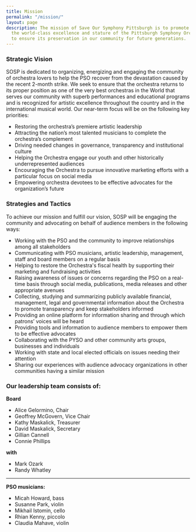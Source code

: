 ```yaml
---
title: Mission
permalink: "/mission/"
layout: page
description: The mission of Save Our Symphony Pittsburgh is to promote and support
  the world-class excellence and stature of the Pittsburgh Symphony Orchestra and
  to ensure its preservation in our community for future generations.
---
```


### Strategic Vision
 
SOSP is dedicated to organizing, energizing and engaging the community of orchestra lovers to help the PSO recover from the devastation caused by the recent 2-month strike. We seek to ensure that the orchestra returns to its proper position as one of the very best orchestras in the World that serves our community with superb performances and educational programs and is recognized for artistic excellence throughout the country and in the international musical world. Our near-term focus will be on the following key priorities: 

- Restoring the orchestra’s premiere artistic leadership
- Attracting the nation’s most talented musicians to complete the orchestra’s complement
- Driving needed changes in governance, transparency and institutional culture
- Helping the Orchestra engage our youth and other historically underrepresented audiences
- Encouraging the Orchestra to pursue innovative marketing efforts with a particular focus on social media
- Empowering orchestra devotees to be effective advocates  for the organization’s future

### Strategies and Tactics

To achieve our mission and fulfill our vision, SOSP will be engaging the community and advocating on behalf of audience members in the following ways:

- Working with the PSO and the community to improve relationships among all stakeholders
- Communicating with PSO musicians, artistic leadership, management, staff and board members on a regular basis
- Helping to restore the Orchestra's fiscal health by supporting their marketing and fundraising activities
- Raising awareness of issues or concerns regarding the PSO on a real-time basis through social media, publications, media releases and other appropriate avenues
- Collecting, studying and summarizing publicly available financial, management, legal and governmental information about the Orchestra to promote transparency and keep stakeholders informed
- Providing an online platform for information sharing and through which patrons’ voices will be heard
- Providing tools and information to audience members to empower them to be effective advocates
- Collaborating with the PYSO and other community arts groups, businesses and individuals
- Working with state and local elected officials on issues needing their attention 
- Sharing our experiences with audience advocacy organizations in other communities having a similar mission
 

<a name="leadership"></a>

###  Our leadership team consists of:

__Board__

- Alice Gelormino, Chair
- Geoffrey McGovern, Vice Chair
- Kathy Maskalick, Treasurer
- David Maskalick, Secretary
- Gillian Cannell
- Connie Phillips

__with__

- Mark Ozark
- Randy Whatley

-----

__PSO musicians:__

- Micah Howard, bass
- Susanne Park, violin
- Mikhail Istomin, cello
- Rhian Kenny, piccolo
- Claudia Mahave, violin
